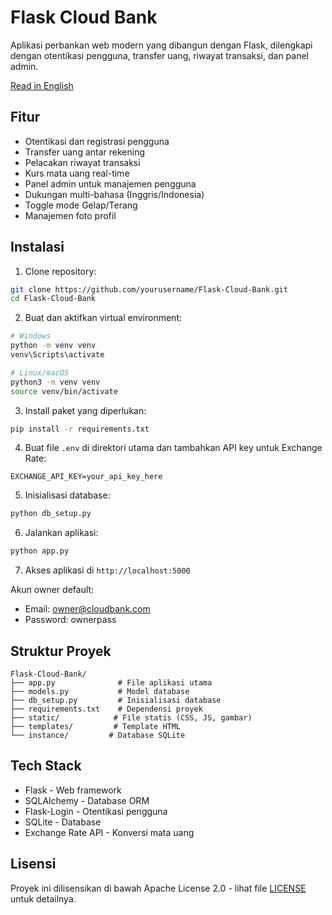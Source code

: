 # Flask Cloud Bank

Aplikasi perbankan web modern yang dibangun dengan Flask, dilengkapi dengan otentikasi pengguna, transfer uang, riwayat transaksi, dan panel admin.

[Read in English](README.md)

## Fitur

- Otentikasi dan registrasi pengguna
- Transfer uang antar rekening
- Pelacakan riwayat transaksi
- Kurs mata uang real-time
- Panel admin untuk manajemen pengguna
- Dukungan multi-bahasa (Inggris/Indonesia)
- Toggle mode Gelap/Terang
- Manajemen foto profil

## Instalasi

1. Clone repository:

```bash
git clone https://github.com/yourusername/Flask-Cloud-Bank.git
cd Flask-Cloud-Bank
```

2. Buat dan aktifkan virtual environment:

```bash
# Windows
python -m venv venv
venv\Scripts\activate

# Linux/macOS
python3 -m venv venv
source venv/bin/activate
```

3. Install paket yang diperlukan:

```bash
pip install -r requirements.txt
```

4. Buat file `.env` di direktori utama dan tambahkan API key untuk Exchange Rate:

```
EXCHANGE_API_KEY=your_api_key_here
```

5. Inisialisasi database:

```bash
python db_setup.py
```

6. Jalankan aplikasi:

```bash
python app.py
```

7. Akses aplikasi di `http://localhost:5000`

Akun owner default:

- Email: owner@cloudbank.com
- Password: ownerpass

## Struktur Proyek

```
Flask-Cloud-Bank/
├── app.py              # File aplikasi utama
├── models.py           # Model database
├── db_setup.py         # Inisialisasi database
├── requirements.txt    # Dependensi proyek
├── static/            # File statis (CSS, JS, gambar)
├── templates/         # Template HTML
└── instance/         # Database SQLite
```

## Tech Stack

- Flask - Web framework
- SQLAlchemy - Database ORM
- Flask-Login - Otentikasi pengguna
- SQLite - Database
- Exchange Rate API - Konversi mata uang

## Lisensi

Proyek ini dilisensikan di bawah Apache License 2.0 - lihat file [LICENSE](LICENSE) untuk detailnya.
